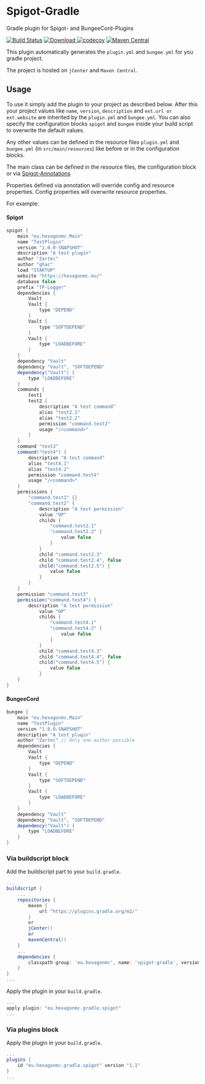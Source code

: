 # Spigot-Gradle

Gradle plugin for Spigot- and BungeeCord-Plugins

[![Build Status](https://travis-ci.org/HexagonMC/Spigot-Gradle.svg?branch=master)](https://travis-ci.org/HexagonMC/Spigot-Gradle)
[ ![Download](https://api.bintray.com/packages/hexagonmc/Spigot/Spigot-Gradle/images/download.svg) ](https://bintray.com/hexagonmc/Spigot/Spigot-Gradle/_latestVersion)
[![codecov](https://codecov.io/gh/HexagonMC/Spigot-Gradle/branch/master/graph/badge.svg)](https://codecov.io/gh/HexagonMC/Spigot-Gradle)
[![Maven Central](https://img.shields.io/maven-central/v/eu.hexagonmc/spigot-gradle.svg)](https://repo1.maven.org/maven2/eu/hexagonmc/spigot-gradle/)

This plugin automatically generates the `plugin.yml` and `bungee.yml` for you gradle project.

The project is hosted on `jCenter` and `Maven Central`.

## Usage

To use it simply add the plugin to your project as described below.
After this your project values like `name`, `version`, `description` and `ext.url or ext.website` are inherited by the `plugin.yml` and `bungee.yml`. You can also specify the configuration blocks `spigot` and `bungee` inside your build script to overwrite the default values.

Any other values can be defined in the resource files `plugin.yml` and `bungee.yml` (in `src/main/resources`) like before or in the configuration blocks.

The main class can be defined in the resource files, the configuration block or via [Spigot-Annotations](https://github.com/HexagonMC/Spigot-Annotations/blob/master/README.md)

Properties defined via annotation will override config and resource properties. Config properties will overwrite resource properties.

For example:

#### Spigot

```gradle
spigot {
    main "eu.hexagonmc.Main"
    name "TestPlugin"
    version "1.0.0-SNAPSHOT"
    description "A test plugin"
    author "Zartec"
    author "ghac"
    load "STARTUP"
    website "https://hexagonmc.eu/"
    database false
    prefix "TP-Logger"
    dependencies {
        Vault
        Vault {
            type "DEPEND"
        }
        Vault {
            type "SOFTDEPEND"
        }
        Vault {
            type "LOADBEFORE"
        }
    }
    dependency "Vault"
    dependency "Vault", "SOFTDEPEND"
    dependency("Vault") {
        type "LOADBEFORE"
    }
    commands {
        test1
        test2 {
            description "A test command"
            alias "test2.1"
            alias "test2.2"
            permission "command.test2"
            usage "/<command>"
        }
    }
    command "test3"
    command("test4") {
        description "A test command"
        alias "test4.1"
        alias "test4.2"
        permission "command.test4"
        usage "/<command>"
    }
    permissions {
        "command.test1" {}
        "command.test2" {
            description "A test permission"
            value "OP"
            childs {
                "command.test2.1"
                "command.test2.2" {
                    value false
                }
            }
            child "command.test2.3"
            child "command.test2.4", false
            child("command.test2.5") {
                value false
            }
        }
    }
    permission "command.test3"
    permission("command.test4") {
        description "A test permission"
            value "OP"
            childs {
                "command.test4.1"
                "command.test4.2" {
                    value false
                }
            }
            child "command.test4.3"
            child "command.test4.4", false
            child("command.test4.5") {
                value false
            }
    }
}
```

#### BungeeCord

```gradle
bungee {
    main "eu.hexagonmc.Main"
    name "TestPlugin"
    version "1.0.0-SNAPSHOT"
    description "A test plugin"
    author "Zartec" // Only one author possible
    dependencies {
        Vault
        Vault {
            type "DEPEND"
        }
        Vault {
            type "SOFTDEPEND"
        }
        Vault {
            type "LOADBEFORE"
        }
    }
    dependency "Vault"
    dependency "Vault", "SOFTDEPEND"
    dependency("Vault") {
        type "LOADBEFORE"
    }
}
```

### Via buildscript block

Add the buildscript part to your `build.gradle`.

```gradle
...
buildscript {
    ...
    repositories {
        maven {
            url "https://plugins.gradle.org/m2/"
        }
        or
        jCenter()
        or
        mavenCentral()
    }
    ...
    dependencies {
        classpath group: 'eu.hexagonmc', name: 'spigot-gradle', version: '1.1'
    }
}
...
```

Apply the plugin in your `build.gradle`.

```gradle
...
apply plugin: "eu.hexagonmc.gradle.spigot"
...
```

### Via plugins block

Apply the plugin in your `build.gradle`.

```gradle
...
plugins {
    id "eu.hexagonmc.gradle.spigot" version "1.1"
}
...
```
